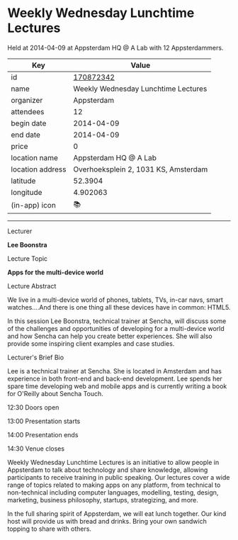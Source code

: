 # Weekly Wednesday Lunchtime Lectures
Held at 2014-04-09 at Appsterdam HQ @ A Lab with 12 Appsterdammers.
        
|Key|Value
|---|---|
|id|[170872342](https://www.meetup.com/appsterdam/events/170872342/)|
|name|Weekly Wednesday Lunchtime Lectures|
|organizer|Appsterdam|
|attendees|12|
|begin date|2014-04-09|
|end date|2014-04-09|
|price|0|
|location name|Appsterdam HQ @ A Lab|
|location address|Overhoeksplein 2, 1031 KS, Amsterdam|
|latitude|52.3904|
|longitude|4.902063|
|(in-app) icon|📚|

---

Lecturer

**Lee Boonstra**

Lecture Topic

**Apps for the multi-device world**

Lecture Abstract

We live in a multi-device world of phones, tablets, TVs, in-car navs, smart watches….And there is one thing all these devices have in common: HTML5.

In this session Lee Boonstra, technical trainer at Sencha, will discuss some of the challenges and opportunities of developing for a multi-device world and how Sencha can help you create better experiences. She will also provide some inspiring client examples and case studies.

Lecturer's Brief Bio

Lee is a technical trainer at Sencha. She is located in Amsterdam and has experience in both front-end and back-end development. Lee spends her spare time developing web and mobile apps and is currently writing a book for O'Reilly about Sencha Touch.

12:30 Doors open

13:00 Presentation starts

14:00 Presentation ends

14:30 Venue closes

Weekly Wednesday Lunchtime Lectures is an initiative to allow people in Appsterdam to talk about technology and share knowledge, allowing participants to receive training in public speaking. Our lectures cover a wide range of topics related to making apps on any platform, from technical to non-technical including computer languages, modelling, testing, design, marketing, business philosophy, startups, strategizing, and more.

In the full sharing spirit of Appsterdam, we will eat lunch together. Our kind host will provide us with bread and drinks. Bring your own sandwich topping to share with others.


